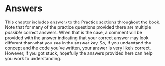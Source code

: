 # Answers

This chapter includes answers to the Practice sections throughout the book. Note that for many of the practice questions provided there are multiple *possible* correct answers. When that is the case, a comment will be provided with the answer indicating that your correct answer may look different than what you see in the answer key. So, if you understand the concept and the code you've written, your answer is very likely correct. However, if you got stuck, hopefully the answers provided here can help you work to understanding.